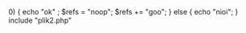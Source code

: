 <?php
if ($i > 0) {
	echo "ok" ;
	$refs = "noop";
	$refs += "goo";
} else {
	echo "nioi";
}
include "plik2.php"